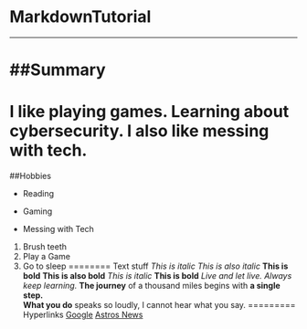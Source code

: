 # MarkdownTutorial
-------

##Summary
=======
I like playing games. Learning about cybersecurity. I also like messing with tech.
=======
##Hobbies
- Reading
+ Gaming
* Messing with Tech
1. Brush teeth  
2. Play a Game  
4. Go to sleep
========
Text stuff
*This is italic*
_This is also italic_
**This is bold**
__This is also bold__
<i>This is italic</i>
<b>This is bold</b>
*Live and let live.*
_Always keep learning._
**The journey** of a thousand miles begins with **a single step.**  
__What you do__ speaks so loudly, I cannot hear what you say.
=========
Hyperlinks
[Google](https://www.google.com)
[Astros News]((https://www.mlb.com/astros)")

